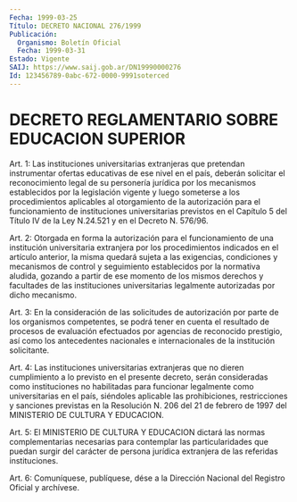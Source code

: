 ```yaml
---
Fecha: 1999-03-25
Título: DECRETO NACIONAL 276/1999
Publicación:
  Organismo: Boletín Oficial
  Fecha: 1999-03-31
Estado: Vigente
SAIJ: https://www.saij.gob.ar/DN19990000276
Id: 123456789-0abc-672-0000-9991soterced
---
```

# DECRETO REGLAMENTARIO SOBRE EDUCACION SUPERIOR

<a id="1"></a>
Art. 1: Las  instituciones  universitarias  extranjeras  que pretendan instrumentar ofertas educativas de ese nivel en el país, deberán solicitar el reconocimiento legal de su personería jurídica por los mecanismos  establecidos por la legislación vigente y luego someterse a los procedimientos  aplicables al  otorgamiento  de la autorización para el funcionamiento de instituciones universitarias previstos en el Capítulo 5 del Título IV de la Ley N.24.521 y en el Decreto N. 576/96.

<a id="2"></a>
Art. 2: Otorgada en forma la autorización para el funcionamiento de una institución  universitaria extranjera por los procedimientos indicados en el artículo  anterior,  la  misma quedará sujeta a las exigencias,  condiciones  y  mecanismos  de control  y  seguimiento establecidos  por la normativa aludida, gozando  a  partir  de  ese momento de los  mismos  derechos  y facultades de las instituciones universitarias  legalmente  autorizadas    por    dicho mecanismo.

<a id="3"></a>
Art. 3: En la consideración de las solicitudes de autorización por parte  de los organismos competentes, se podrá tener en cuenta el resultado de  procesos  de  evaluación  efectuados  por agencias de reconocido  prestigio,  así  como los  antecedentes  nacionales  e internacionales de la institución solicitante.

<a id="4"></a>
Art. 4: Las instituciones universitarias extranjeras que no dieren cumplimiento a lo previsto en el presente decreto, serán consideradas como  instituciones no  habilitadas  para  funcionar legalmente como universitarias en el país, siéndoles aplicable  las prohibiciones, restricciones y sanciones previstas en la Resolución N. 206  del  21  de  febrero  de  1997  del MINISTERIO DE CULTURA Y EDUCACION.

<a id="5"></a>
Art. 5: El MINISTERIO DE CULTURA Y EDUCACION  dictará  las normas complementarias necesarias para contemplar las particularidades que puedan surgir  del  carácter de persona jurídica extranjera de las referidas instituciones.

<a id="6"></a>
Art. 6: Comuníquese,  publíquese, dése a la Dirección Nacional del Registro Oficial y archívese.